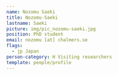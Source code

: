 ```yaml
---
name: Nozomu Saeki
title: Nozomu-Saeki
lastname: Saeki
picture: img/pic_nozomu-saeki.jpg
position: PhD student
email: nozomu [at] chalmers.se
flags:
  - jp Japan
person-category: H Visiting researchers
template: people/profile
---
```

